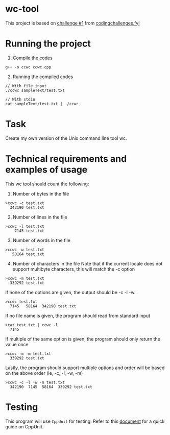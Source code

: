 # wc-tool
This project is based on [challenge #1](https://codingchallenges.fyi/challenges/challenge-wc/) from [codingchallenges.fyi](https://codingchallenges.fyi/)

# Running the project
1) Compile the codes
```
g++ -o ccwc ccwc.cpp
```
2) Running the compiled codes
```
// With file input
./ccwc sampleText/test.txt

// With stdin
cat sampleText/test.txt | ./ccwc
```

# Task
Create my own version of the Unix command line tool wc.

# Technical requirements and examples of usage
This wc tool should count the following:
1) Number of bytes in the file
```
>ccwc -c test.txt
  342190 test.txt
```
2) Number of lines in the file
```
>ccwc -l test.txt
    7145 test.txt
```
3) Number of words in the file
```
>ccwc -w test.txt
   58164 test.txt
```
4) Number of characters in the file
Note that if the current locale does not support multibyte characters, this will match the -c option
```
>ccwc -m test.txt
  339292 test.txt
```

If none of the options are given, the output should be -c -l -w.
```
>ccwc test.txt
  7145   58164  342190 test.txt
```

If no file name is given, the program should read from standard input
```
>cat test.txt | ccwc -l
  7145
```

If multiple of the same option is given, the program should only return the value once
```
>ccwc -m -m test.txt
  339292 test.txt
```

Lastly, the program should support multiple options and order will be based on the above order (ie, -c, -l, -w, -m)
```
>ccwc -c -l -w -m test.txt
  342190  7145  58164  339292 test.txt
```

# Testing
This program will use `CppUnit` for testing. Refer to this [document](https://www.comp.nus.edu.sg/~cs3201/Tools-Lab/cppunit.html) for a quick guide on CppUnit.
